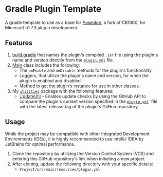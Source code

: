 # Gradle Plugin Template
A gradle template to use as a base for [Poseidon](https://github.com/RhysB/Project-Poseidon), a fork of CB1060, for Minecraft b1.7.3 plugin development.

## Features
1. [build.gradle](https://github.com/AleksandarHaralanov/Gradle-Plugin-Template/blob/master/build.gradle) that names the plugin's compiled `.jar` file using the plugin's name and version directly from the [`plugin.yml`](https://github.com/AleksandarHaralanov/Gradle-Plugin-Template/blob/master/src/main/resources/plugin.yml) file.
2. [Main](https://github.com/AleksandarHaralanov/Gradle-Plugin-Template/blob/master/src/main/java/org/example/Main.java) class includes the following:
   - The `onEnable` and `onDisable` methods for the plugin's functionality.
   - Loggers, that utilize the plugin's name and version, for when the plugin is enabled and disabled.
   - Method to get the plugin's instance for use in other classes.
3. My [`utilities`](https://github.com/AleksandarHaralanov/Gradle-Plugin-Template/blob/master/src/main/java/org/example/utilities) package with the following features:
    - [UpdateUtil](https://github.com/AleksandarHaralanov/Gradle-Plugin-Template/blob/master/src/main/java/org/example/utilities/UpdateUtil.java) - Enables update checks by using the GitHub API to compare the plugin's current version specified in the [`plugin.yml`](https://github.com/AleksandarHaralanov/Gradle-Plugin-Template/blob/master/src/main/resources/plugin.yml)` file with the latest release tag of the plugin's GitHub repository.

## Usage
While the project may be compatible with other Integrated Development Environments (IDEs), it is highly recommended to use IntelliJ IDEA by JetBrains for optimal performance.
1. Clone the repository by utilizing the Version Control System (VCS) and entering this GitHub repository's link when initiating a new project.
2. After cloning, update the following directory with your specific details:
    - `Project/src/main/resources/plugin.yml`